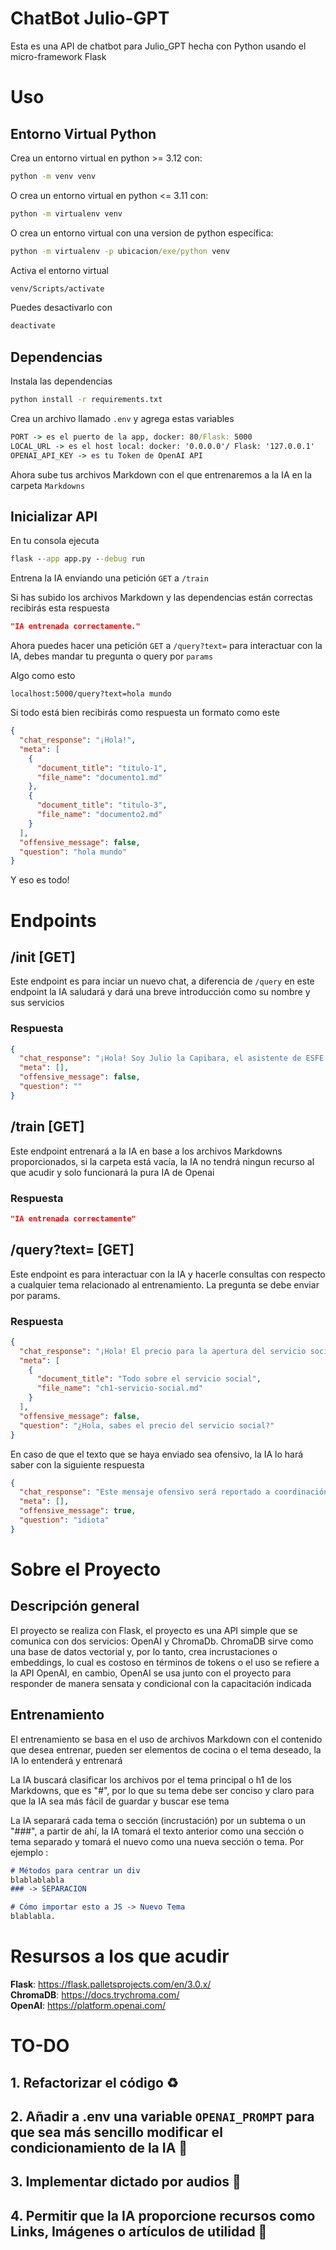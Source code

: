 # ChatBot Julio-GPT
Esta es una API de chatbot para Julio_GPT hecha con Python usando el micro-framework Flask

# Uso

## Entorno Virtual Python
Crea un entorno virtual en python >= 3.12 con:
```cmd
python -m venv venv
```
O crea un entorno virtual en python <= 3.11 con:
```cmd
python -m virtualenv venv
```
O crea un entorno virtual con una version de python específica:
```cmd
python -m virtualenv -p ubicacion/exe/python venv
```
Activa el entorno virtual
```cmd
venv/Scripts/activate
```
Puedes desactivarlo con
```cmd
deactivate
```

## Dependencias
Instala las dependencias
```cmd
python install -r requirements.txt
```
Crea un archivo llamado <code>.env</code> y agrega estas variables
```cmd
PORT -> es el puerto de la app, docker: 80/Flask: 5000
LOCAL_URL -> es el host local: docker: '0.0.0.0'/ Flask: '127.0.0.1'
OPENAI_API_KEY -> es tu Token de OpenAI API
```
Ahora sube tus archivos Markdown con el que entrenaremos a la IA en la carpeta <code>Markdowns</code>

## Inicializar API
En tu consola ejecuta
```cmd
flask --app app.py --debug run
```

Entrena la IA enviando una petición <code>GET</code> a <code>/train</code>

Si has subido los archivos Markdown y las dependencias están correctas recibirás esta respuesta
```json
"IA entrenada correctamente."
```

Ahora puedes hacer una petición <code>GET</code> a <code>/query?text=</code> para interactuar con la IA, debes mandar tu pregunta o query por <code>params</code>

Algo como esto
```url
localhost:5000/query?text=hola mundo
```

Si todo está bien recibirás como respuesta un formato como este
```json
{
  "chat_response": "¡Hola!",
  "meta": [
    {
      "document_title": "titulo-1",
      "file_name": "documento1.md"
    },
    {
      "document_title": "titulo-3",
      "file_name": "documento2.md"
    }
  ],
  "offensive_message": false,
  "question": "hola mundo"
}
```
Y eso es todo!

# Endpoints

## /init [GET]
Este endpoint es para inciar un nuevo chat, a diferencia de ```/query``` en este endpoint la IA saludará y dará una breve introducción como su nombre y sus servicios

### Respuesta
```json
{
  "chat_response": "¡Hola! Soy Julio la Capibara, el asistente de ESFE Agape. ¿En qué puedo ayudarte hoy? 😊",
  "meta": [],
  "offensive_message": false,
  "question": ""
}
```
## /train [GET]
Este endpoint entrenará a la IA en base a los archivos Markdowns proporcionados, si la carpeta está vacía, la IA no tendrá ningun recurso al que acudir y solo funcionará la pura IA de Openai
### Respuesta
```json
"IA entrenada correctamente"
```

## /query?text= [GET]
Este endpoint es para interactuar con la IA y hacerle consultas con respecto a cualquier tema relacionado al entrenamiento. La pregunta se debe enviar por params.

### Respuesta
```json
{
  "chat_response": "¡Hola! El precio para la apertura del servicio social es de $5, a menos que seas becado. ¿Hay algo más en lo que pueda ayudarte? 😊",
  "meta": [
    {
      "document_title": "Todo sobre el servicio social",
      "file_name": "ch1-servicio-social.md"
    }
  ],
  "offensive_message": false,
  "question": "¿Hola, sabes el precio del servicio social?"
}
```

En caso de que el texto que se haya enviado sea ofensivo, la IA lo hará saber con la siguiente respuesta
```json
{
  "chat_response": "Este mensaje ofensivo será reportado a coordinación.",
  "meta": [],
  "offensive_message": true,
  "question": "idiota"
}
```

# Sobre el Proyecto

## Descripción general
El proyecto se realiza con Flask, el proyecto es una API simple que se comunica con dos servicios: OpenAI y ChromaDb.
ChromaDB sirve como una base de datos vectorial y, por lo tanto, crea incrustaciones o embeddings, lo cual es costoso en términos de tokens o el uso se refiere a la API OpenAI, en cambio, OpenAI se usa junto con el proyecto para responder de manera sensata y condicional con la capacitación indicada

## Entrenamiento
El entrenamiento se basa en el uso de archivos Markdown con el contenido que desea entrenar, pueden ser elementos de cocina o el tema deseado, la IA lo entenderá y entrenará

La IA buscará clasificar los archivos por el tema principal o h1 de los Markdowns, que es "#", por lo que su tema debe ser conciso y claro para que la IA sea más fácil de guardar y buscar ese tema

La IA separará cada tema o sección (incrustación) por un subtema o un "###", a partir de ahí, la IA tomará el texto anterior como una sección o tema separado y tomará el nuevo como una nueva sección o tema. Por ejemplo :
```md
# Métodos para centrar un div
blablablabla
### -> SEPARACION

# Cómo importar esto a JS -> Nuevo Tema
blablabla.
```

# Resursos a los que acudir

<strong>Flask</strong>: <https://flask.palletsprojects.com/en/3.0.x/>  <br>
<strong>ChromaDB</strong>: <https://docs.trychroma.com/> <br>
<strong>OpenAI</strong>: <https://platform.openai.com/> <br>

# TO-DO
## 1. Refactorizar el código ♻️
## 2. Añadir a .env una variable ```OPENAI_PROMPT``` para que sea más sencillo modificar el condicionamiento de la IA 🔨
## 3. Implementar dictado por audios 🤖
## 4. Permitir que la IA proporcione recursos como Links, Imágenes o artículos de utilidad 📖


